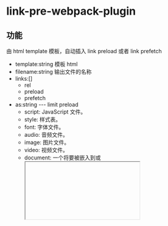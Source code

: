 # link-pre-webpack-plugin

## 功能

由 html template 模板，自动插入 link preload 或者 link prefetch

- template:string 模板 html
- filename:string 输出文件的名称
- links:[]
  - rel
  - preload
  - prefetch
- as:string --- limit preload
  - script: JavaScript 文件。
  - style: 样式表。
  - font: 字体文件。
  - audio: 音频文件。
  - image: 图片文件。
  - video: 视频文件。
  - document: 一个将要被嵌入到<frame>或<iframe>内部的 HTML 文档。
  - worker: 一个 JavaScript 的 web worker 或 shared worker。
  - embed: 一个将要被嵌入到<embed>元素内部的资源。
  - fetch: 那些将要通过 fetch 和 XHR 请求来获取的资源，比如一个 ArrayBuffer 或 JSON 文件。
  - object: 一个将会被嵌入到<embed>元素内的文件。
  - track: WebVTT 文件。
- attrs:[]（preload 可以增加一些参数，比如 media 等等）
  - media
  - type
  - ...
- crossorigin:boolean
  - true
  - false
- inject:string
  - head
  - body
- hrefs:[]
  - 完整地址，一般表示 cdn 地址
- chunks:[]
  - chunkName（表示入口模块，想像一个场景，多入口单页面文件，每个对应一个 template，在输入账号密码的页面可以预先加载登陆后的页面的资源，比如 login 页面增加了 preload:main，在输入完密码之后说不定 main 资源已经加载完成，登陆之后若需要请求 main 的 js 文件，直接通过 304 缓存中获取即可）

## Compiler hooks

- shouldEmit
- done
- additionalPass
- beforeRun
- run
- emit
- afterEmit
- thisCompilation
- compilation
- normalModuleFactory
- contextModuleFactory
- beforeCompile
- compile
- make
- afterCompile
- watchRun
- failed
- invalid
- watchClose
- environment
- afterEnvironment
- afterPlugins
- afterResolvers
- entryOption

### Compiler hooks 触发顺序

- environment
- afterEnvironment
- entryOption
- afterPlugins
- afterResolvers
- beforeRun
- run
- normalModuleFactory
- contextModuleFactory
- beforeCompile
- compile
- thisCompilation
- compilation
- make
- afterCompile
- shouldEmit
- emit
- afterEmit
- done
